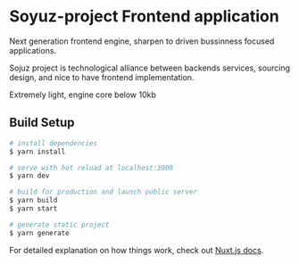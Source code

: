 # Soyuz-project Frontend application

Next generation frontend engine, sharpen to driven bussinness focused applications.

Sojuz project is technological 
alliance between backends services, sourcing design, and nice to have frontend implementation.

Extremely light, engine core below 10kb

## Build Setup

```bash
# install dependencies
$ yarn install

# serve with hot reload at localhost:3000
$ yarn dev

# build for production and launch public server
$ yarn build
$ yarn start

# generate static project
$ yarn generate
```

For detailed explanation on how things work, check out [Nuxt.js docs](https://nuxtjs.org).
